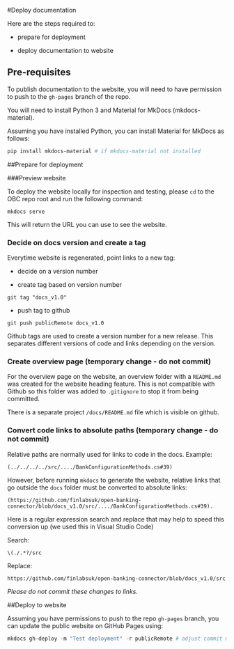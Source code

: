 #Deploy documentation

Here are the steps required to:

- prepare for deployment 

- deploy documentation to website

## Pre-requisites

To publish documentation to the website, you will need to have permission to push to the `gh-pages` branch of the repo.

You will need to install Python 3 and Material for MkDocs (mkdocs-material).

Assuming you have installed Python, you can install Material for MkDocs as follows:
```powershell
pip install mkdocs-material # if mkdocs-material not installed
```

##Prepare for deployment

###Preview website

To deploy the website locally for inspection and testing, please `cd` to the OBC repo root and run the following command:
```
mkdocs serve
```
This will return the URL you can use to see the website.


### Decide on docs version and create a tag

Everytime website is regenerated, point links to a new tag:

- decide on a version number

- create tag based on version number

```
git tag "docs_v1.0"
```

- push tag to github
```
git push publicRemote docs_v1.0
```


Github tags are used to create a version number for a new release. This separates different versions of code and links depending on the version. 

### Create overview page (temporary change - do not commit)

For the overview page on the website, an overview folder with a `README.md` was created for the website heading feature. This is not compatible with Github so this folder was added to `.gitignore` to stop it from being committed.

There is a separate project `/docs/README.md` file which is visible on github.


### Convert code links to absolute paths (temporary change - do not commit)

Relative paths are normally used for links to code in the docs. Example:
```
(../../../../src/..../BankConfigurationMethods.cs#39)
```

However, before running `mkdocs` to generate the website, relative links that go outside the `docs` folder must be converted to absolute links:
```
(https://github.com/finlabsuk/open-banking-connector/blob/docs_v1.0/src/..../BankConfigurationMethods.cs#39).
```

Here is a regular expression search and replace that may help to speed this conversion up (we used this in Visual Studio Code)

Search:
```
\(./.*?/src
```

Replace:
```
https://github.com/finlabsuk/open-banking-connector/blob/docs_v1.0/src
```

*Please do not commit these changes to links.*

##Deploy to website 

Assuming you have permissions to push to the repo `gh-pages` branch, you can update the public website on GitHub Pages using:
```powershell
mkdocs gh-deploy -m "Test deployment" -r publicRemote # adjust commit message and remote as required
```